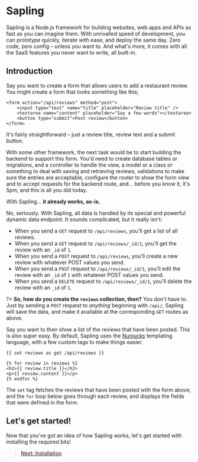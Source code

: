 # Sapling

Sapling is a Node.js framework for building websites, web apps and APIs as fast as you can imagine them.  With unrivalled speed of development, you can prototype quickly, iterate with ease, and deploy the same day.  Zero code, zero config &ndash; unless you want to.  And what's more, it comes with all the SaaS features you never want to write, all built-in.


## Introduction

Say you want to create a form that allows users to add a restaurant review.  You might create a form that looks something like this;

    <form action="/api/reviews" method="post">
    	<input type="text" name="title" placeholder="Review title" />
    	<textarea name="content" placeholder="Say a few words"></textarea>
    	<button type="submit">Post review</button>
    </form>

It's fairly straightforward &ndash; just a review title, review text and a submit button.

With some other framework, the next task would be to start building the backend to support this form.  You'd need to create database tables or migrations, and a controller to handle the view, a model or a class or something to deal with saving and retrieving reviews, validations to make sure the entries are acceptable, configure the router to show the form view and to accept requests for the backend route, and... before you know it, it's 5pm, and this is all you did today.

With Sapling... **it already works, as-is.**

No, seriously.  With Sapling, all data is handled by its special and powerful dynamic data endpoint.  It sounds complicated, but it really isn't:

- When you send a `GET` request to `/api/reviews`, you'll get a list of all reviews.
- When you send a `GET` request to `/api/reviews/_id/1`, you'll get the review with an `_id` of `1`.
- When you send a `POST` request to `/api/reviews`, you'll create a new review with whatever POST values you send.
- When you send a `POST` request to `/api/reviews/_id/1`, you'll edit the review with an `_id` of `1` with whatever POST values you send.
- When you send a `DELETE` request to `/api/reviews/_id/1`, you'll delete the review with an `_id` of `1`.

?> **So, how do you create the `reviews` collection, then?**  You don't have to.  Just by sending a `POST` request to *anything* beginning with `/api/`, Sapling will save the data, and make it available at the corresponding `GET` routes as above.

Say you want to then show a list of the reviews that have been posted.  This is also super easy.  By default, Sapling uses the [Nunjucks](https://mozilla.github.io/nunjucks/) templating language, with a few custom tags to make things easier.

    {{ set reviews as get /api/reviews }}
     
    {% for review in reviews %}
    <h2>{{ review.title }}</h2>
    <p>{{ review.content }}</p>
    {% endfor %}

The `set` tag fetches the reviews that have been posted with the form above, and the `for` loop below goes through each review, and displays the fields that were defined in the form.


## Let's get started!

Now that you've got an idea of how Sapling works, let's get started with installing the required bits!


> [Next: Installation](/installation)